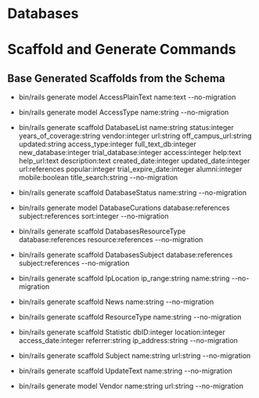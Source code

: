 # Databases 

# Scaffold and Generate Commands 

## Base Generated Scaffolds from the Schema
- bin/rails generate model AccessPlainText name:text --no-migration

- bin/rails generate model AccessType name:string --no-migration

- bin/rails generate scaffold DatabaseList name:string status:integer years_of_coverage:string vendor:integer url:string off_campus_url:string updated:string access_type:integer full_text_db:integer new_database:integer trial_database:integer access:integer help:text help_url:text description:text created_date:integer updated_date:integer url:references popular:integer trial_expire_date:integer alumni:integer mobile:boolean title_search:string --no-migration

- bin/rails generate scaffold DatabaseStatus name:string --no-migration

- bin/rails generate model DatabaseCurations database:references subject:references sort:integer --no-migration

- bin/rails generate scaffold DatabasesResourceType database:references resource:references --no-migration

- bin/rails generate scaffold DatabasesSubject database:references subject:references --no-migration

- bin/rails generate scaffold IpLocation ip_range:string name:string --no-migration

- bin/rails generate scaffold News name:string --no-migration

- bin/rails generate scaffold ResourceType name:string --no-migration

- bin/rails generate scaffold Statistic dbID:integer location:integer access_date:integer referrer:string ip_address:string --no-migration

- bin/rails generate scaffold Subject name:string url:string --no-migration

- bin/rails generate scaffold UpdateText name:string --no-migration

- bin/rails generate model Vendor name:string url:string --no-migration